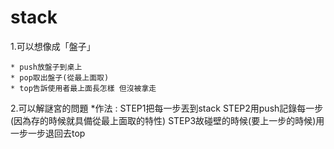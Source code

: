 # stack

1.可以想像成「盤子」

    * push放盤子到桌上
    * pop取出盤子(從最上面取)  
    * top告訴使用者最上面長怎樣 但沒被拿走
2.可以解謎宮的問題
  *作法 :  STEP1把每一步丟到stack
	  STEP2用push記錄每一步(因為存的時候就具備從最上面取的特性)
	  STEP3故碰壁的時候(要上一步的時候)用一步一步退回去top 


